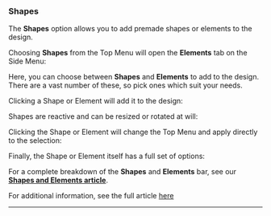 ### Shapes

The **Shapes** option allows you to add premade shapes or elements to the design.



Choosing **Shapes** from the Top Menu will open the **Elements** tab on the Side Menu:



Here, you can choose between **Shapes** and **Elements** to add to the design. There are a vast number of these, so pick ones which suit your needs.

Clicking a Shape or Element will add it to the design:



Shapes are reactive and can be resized or rotated at will:



Clicking the Shape or Element will change the Top Menu and apply directly to the selection:



Finally, the Shape or Element itself has a full set of options:



For a complete breakdown of the **Shapes** and **Elements** bar, see our [**Shapes and Elements article**](https://support.optisigns.com/hc/en-us/articles/42307234534547-Shapes-and-Elements).

For additional information, see the full article [here](https://support.optisigns.com/hc/en-us/articles/42087942047379)

---
